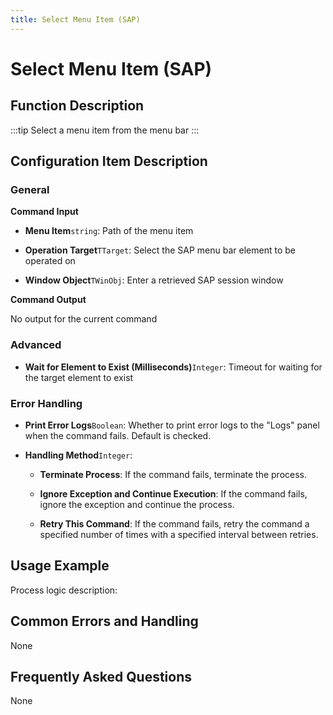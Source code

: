 ```yaml
---
title: Select Menu Item (SAP)
---
```


# Select Menu Item (SAP)

## Function Description

:::tip 
Select a menu item from the menu bar
:::

## Configuration Item Description

### General

**Command Input**

- **Menu Item**`string`: Path of the menu item

- **Operation Target**`TTarget`: Select the SAP menu bar element to be operated on

- **Window Object**`TWinObj`: Enter a retrieved SAP session window


**Command Output**

No output for the current command

### Advanced

- **Wait for Element to Exist (Milliseconds)**`Integer`: Timeout for waiting for the target element to exist


### Error Handling

- **Print Error Logs**`Boolean`: Whether to print error logs to the "Logs" panel when the command fails. Default is checked. 

- **Handling Method**`Integer`:

    - **Terminate Process**: If the command fails, terminate the process.

    - **Ignore Exception and Continue Execution**: If the command fails, ignore the exception and continue the process.

    - **Retry This Command**: If the command fails, retry the command a specified number of times with a specified interval between retries.

## Usage Example

Process logic description:

## Common Errors and Handling

None

## Frequently Asked Questions

None


